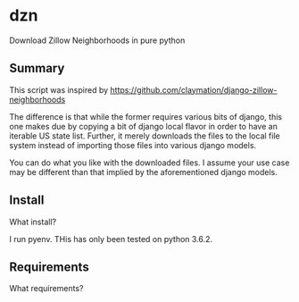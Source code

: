 # dzn

Download Zillow Neighborhoods in pure python

## Summary

This script was inspired by https://github.com/claymation/django-zillow-neighborhoods

The difference is that while the former requires various bits of django, this
one makes due by copying a bit of django local flavor in order to have an
iterable US state list. Further, it merely downloads the files to the local
file system instead of importing those files into various django models.

You can do what you like with the downloaded files. I assume your use case may
be different than that implied by the aforementioned django models.

## Install

What install?

I run pyenv. THis has only been tested on python 3.6.2.

## Requirements

What requirements?
